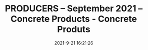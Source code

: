 ---
"title": "PRODUCERS – September 2021 – Concrete Products - Concrete Produts"
"date": "2021-9-21 16:21:26"
"feed_name": "GOOGLENEWSCONSTRUCTION"
"feed_website": "https://news.google.com/search?q=construction%2Bincident&hl=en-US&gl=US&ceid=US:en"
"feed_rss": "https://news.google.com/rss/search?q=construction%2Bincident&hl=en-US&gl=US&ceid=US:en"
"link": "https://concreteproducts.com/index.php/2021/09/21/producers-september-2021/"
"file": "_posts/2021-1-1-615adeb87e349b038f74207bf343f217166237d0.md"
"accident": "0"
"drilling": "0"
"dead": "0"
"injured": "0"
"where": "unknown site"
---